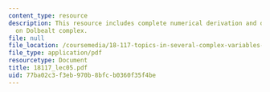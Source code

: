 ```yaml
---
content_type: resource
description: This resource includes complete numerical derivation and description
  on Dolbealt complex.
file: null
file_location: /coursemedia/18-117-topics-in-several-complex-variables-spring-2005/77ba02c3f3eb970b8bfcb0360f35f4be_18117_lec05.pdf
file_type: application/pdf
resourcetype: Document
title: 18117_lec05.pdf
uid: 77ba02c3-f3eb-970b-8bfc-b0360f35f4be
---
```

